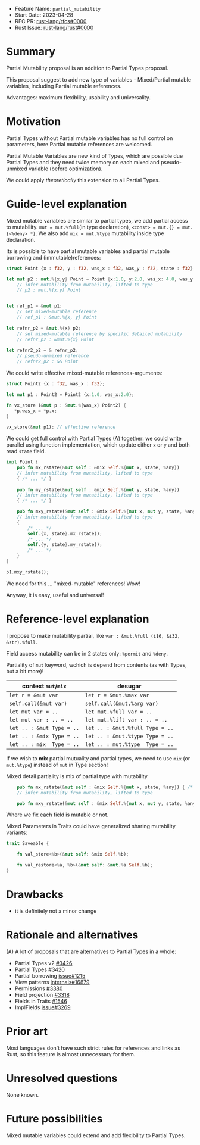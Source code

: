 - Feature Name: `partial_mutability`
- Start Date: 2023-04-28
- RFC PR: [rust-lang/rfcs#0000](https://github.com/rust-lang/rfcs/pull/0000)
- Rust Issue: [rust-lang/rust#0000](https://github.com/rust-lang/rust/issues/0000)


# Summary
[summary]: #summary

Partial Mutability proposal is an addition to Partial Types proposal.

This proposal suggest to add new type of variables - Mixed/Partial mutable variables, including Partial mutable references.

Advantages: maximum flexibility, usability and universality.


# Motivation
[motivation]: #motivation

Partial Types without Partial mutable variables has no full control on parameters, here Partial mutable references are welcomed.

Partial Mutable Variables are new kind of Types, which are possible due Partial Types and they need twice memory on each mixed and pseudo-unmixed variable (before optimization).

We could apply _theoretically_ this extension to all Partial Types.

# Guide-level explanation
[guide-level-explanation]: #guide-level-explanation

Mixed mutable variables are similar to partial types, we add partial access to mutability.
`mut = mut.%full`(in type declaration), `<const> = mut.{} = mut.{<%deny> *}`. We also add `mix = mut.%type` mutability inside type declaration.


Its is possible to have partial mutable variables and partial mutable borrowing and (immutable)references:
```rust
struct Point {x : f32, y : f32, was_x : f32, was_y : f32, state : f32};

let mut p2 : mut.%{x,y} Point = Point {x:1.0, y:2.0, was_x: 4.0, was_y: 5.0, state: 12.0};
	// infer mutability from mutability, lifted to type
	// p2 : mut.%{x,y} Point


let ref_p1 = &mut p1;
	// set mixed-mutable reference
	// ref_p1 : &mut.%{x, y} Point
	
let refnr_p2 = &mut.%{x} p2;
	// set mixed-mutable reference by specific detailed mutability
	// refnr_p2 : &mut.%{x} Point
	
let refnr2_p2 = & refnr_p2;
	// pseudo-unmixed reference
	// refnr2_p2 : && Point
```

We could write effective mixed-mutable references-arguments:
```rust
struct Point2 {x : f32, was_x : f32};

let mut p1 : Point2 = Point2 {x:1.0, was_x:2.0};

fn vx_store (&mut p : &mut.%{was_x} Point2) {
   *p.was_x = *p.x;
}

vx_store(&mut p1); // effective reference
```

We could get full control with Partial Types (A) together: we could write parallel using function implementation, which update either `x` or `y` and both read `state` field.
```rust
impl Point {
	pub fn mx_rstate(&mut self : &mix Self.%{mut x, state, %any})
	// infer mutability from mutability, lifted to type
	{ /* ... */ }
		
	pub fn my_rstate(&mut self : &mix Self.%{mut y, state, %any})
	// infer mutability from mutability, lifted to type
	{ /* ... */ }

	pub fn mxy_rstate(&mut self : &mix Self.%{mut x, mut y, state, %any})
	// infer mutability from mutability, lifted to type
	{ 
		/* ... */
		self.{x, state}.mx_rstate();
		/* ... */
		self.{y, state}.my_rstate();
		/* ... */
	}
}

p1.mxy_rstate();
```
We need for this ... "mixed-mutable" references! Wow!

Anyway, it is easy, useful and universal!


# Reference-level explanation

I propose to make mutability partial, like `var : &mut.%full (i16, &i32, &str).%full`.

Field access mutability can be in 2 states only: `%permit` and `%deny`.

Partiality of `mut` keyword, wchich is depend from contents (as with Types, but a bit more)!


| context `mut`/`mix`       | desugar                         |
|---------------------------|---------------------------------|
| `let r = &mut var`        | `let r = &mut.%max var`         |
| `self.call(&mut var)`     | `self.call(&mut.%arg var)`      |
| `let mut var = ..`        | `let mut.%full var = ..`        |
| `let mut var : .. = ..`   | `let mut.%lift var : .. = ..`   |
| `let .. : &mut Type = ..` | `let .. : &mut.%full Type = ..` |
| `let .. : &mix Type = ..` | `let .. : &mut.%type Type = ..` |
| `let .. : mix  Type = ..` | `let .. : mut.%type  Type = ..` |

If we wish to **mix** partial mutuality and partial types, we need to use `mix` (or `mut.%type`) instead of `mut` in Type section!

Mixed detail partiality is mix of partial type with mutability
```rust
	pub fn mx_rstate(&mut self : &mix Self.%{mut x, state, %any}) { /* ... */ }
	// infer mutability from mutability, lifted to type

	pub fn mxy_rstate(&mut self : &mix Self.%{mut x, mut y, state, %any}) { /* ... */ }
```
Where we fix each field is mutable or not.


Mixed Parameters in Traits could have generalized sharing mutability variants:
```rust
trait Saveable {

    fn val_store<%b>(&mut self: &mix Self.%b);

    fn val_restore<%a, %b>(&mut self: &mut.%a Self.%b);
}
```

# Drawbacks
[drawbacks]: #drawbacks

- it is definitely not a minor change


# Rationale and alternatives
[rationale-and-alternatives]: #rationale-and-alternatives

(A) A lot of proposals that are alternatives to Partial Types in a whole:
 - Partial Types v2 [#3426](https://github.com/rust-lang/rfcs/pull/3426)
 - Partial Types [#3420](https://github.com/rust-lang/rfcs/pull/3420)
 - Partial borrowing [issue#1215](https://github.com/rust-lang/rfcs/issues/1215)
 - View patterns [internals#16879](https://internals.rust-lang.org/t/view-types-based-on-pattern-matching/16879)
 - Permissions [#3380](https://github.com/rust-lang/rfcs/pull/3380)
 - Field projection [#3318](https://github.com/rust-lang/rfcs/pull/3318)
 - Fields in Traits [#1546](https://github.com/rust-lang/rfcs/pull/1546)
 - ImplFields [issue#3269](https://github.com/rust-lang/rfcs/issues/3269)


# Prior art
[prior-art]: #prior-art

Most languages don't have such strict rules for references and links as Rust, so this feature is almost unnecessary for them.


# Unresolved questions
[unresolved-questions]: #unresolved-questions

None known.


# Future possibilities
[future-possibilities]: #future-possibilities

Mixed mutable variables could extend and add flexibility to Partial Types.

